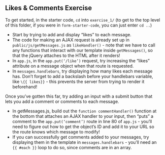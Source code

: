 ## Likes & Comments Exercise

To get started, in the starter code, `cd` into `exercise_1/` (to get to the top level of this folder, if you were in `form-starter-code`, you can just enter `cd ..`)

- Start by trying to add and display “likes” to each message.
- The code for making an AJAX request is already set up in `public/js/getMessages.js` as `likeHandler()` - note that we have to call any functions that interact with our template inside `getMessages()`, so that the jQuery attaches to the HTML after it renders!
- In `app.js`, in the `app.put(‘/like’)` request, try increasing the “likes” attribute on a message object when that route is requested.  
- In `messages.handlebars`, try displaying how many likes each message has. Don’t forget to add a backslash before your handlebars variable, like `\{{ likes}}` - this prevents the server from trying to render it beforehand!


Once you’ve gotten this far, try adding an input with a submit button that lets you add a comment or comments to each message.
- In getMessages.js, build out the `function commentHandler()` function at the bottom that attaches an AJAX handler to your input, then “puts” a comment to the `app.put(‘comment’)` route in line 80 of `app.js` - you’ll need to figure out how to get the object’s ID and add it to your URL so the route knows which message to modify!
- If you can successfully get comments added to your messages, try displaying them in the template in `messages.handlebars` - you’ll need an `{{ #each }}` loop to do so, since comments are in an array.

